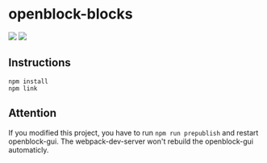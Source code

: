 # openblock-blocks
![](https://img.shields.io/travis/com/openblockcc/openblock-blocks) ![](https://img.shields.io/github/license/openblockcc/openblock-blocks)

## Instructions

```
npm install
npm link
```

## Attention

If you modified this project, you have to run `npm run prepublish`  and restart openblock-gui. The webpack-dev-server won't rebuild the openblock-gui automaticly.



